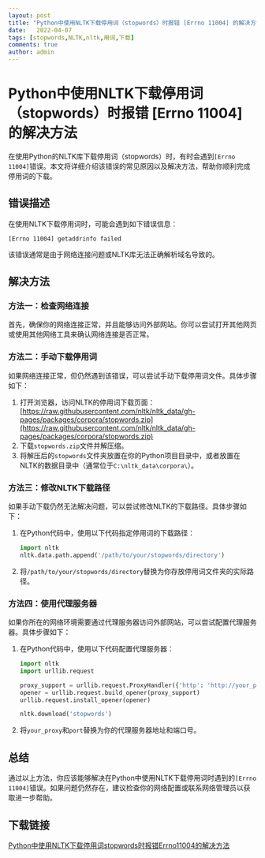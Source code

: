 ```yaml
---
layout: post
title: "Python中使用NLTK下载停用词（stopwords）时报错 [Errno 11004] 的解决方法"
date:   2022-04-07
tags: [stopwords,NLTK,nltk,用词,下载]
comments: true
author: admin
---
```

# Python中使用NLTK下载停用词（stopwords）时报错 [Errno 11004] 的解决方法

在使用Python的NLTK库下载停用词（stopwords）时，有时会遇到`[Errno 11004]`错误。本文将详细介绍该错误的常见原因以及解决方法，帮助你顺利完成停用词的下载。

## 错误描述

在使用NLTK下载停用词时，可能会遇到如下错误信息：
```
[Errno 11004] getaddrinfo failed
```
该错误通常是由于网络连接问题或NLTK库无法正确解析域名导致的。

## 解决方法

### 方法一：检查网络连接

首先，确保你的网络连接正常，并且能够访问外部网站。你可以尝试打开其他网页或使用其他网络工具来确认网络连接是否正常。

### 方法二：手动下载停用词

如果网络连接正常，但仍然遇到该错误，可以尝试手动下载停用词文件。具体步骤如下：

1. 打开浏览器，访问NLTK的停用词下载页面：[https://raw.githubusercontent.com/nltk/nltk_data/gh-pages/packages/corpora/stopwords.zip](https://raw.githubusercontent.com/nltk/nltk_data/gh-pages/packages/corpora/stopwords.zip)
2. 下载`stopwords.zip`文件并解压缩。
3. 将解压后的`stopwords`文件夹放置在你的Python项目目录中，或者放置在NLTK的数据目录中（通常位于`C:\nltk_data\corpora\`）。

### 方法三：修改NLTK下载路径

如果手动下载仍然无法解决问题，可以尝试修改NLTK的下载路径。具体步骤如下：

1. 在Python代码中，使用以下代码指定停用词的下载路径：
   ```python
   import nltk
   nltk.data.path.append('/path/to/your/stopwords/directory')
   ```
2. 将`/path/to/your/stopwords/directory`替换为你存放停用词文件夹的实际路径。

### 方法四：使用代理服务器

如果你所在的网络环境需要通过代理服务器访问外部网站，可以尝试配置代理服务器。具体步骤如下：

1. 在Python代码中，使用以下代码配置代理服务器：
   ```python
   import nltk
   import urllib.request

   proxy_support = urllib.request.ProxyHandler({'http': 'http://your_proxy:port', 'https': 'https://your_proxy:port'})
   opener = urllib.request.build_opener(proxy_support)
   urllib.request.install_opener(opener)

   nltk.download('stopwords')
   ```
2. 将`your_proxy`和`port`替换为你的代理服务器地址和端口号。

## 总结

通过以上方法，你应该能够解决在Python中使用NLTK下载停用词时遇到的`[Errno 11004]`错误。如果问题仍然存在，建议检查你的网络配置或联系网络管理员以获取进一步帮助。

## 下载链接

[Python中使用NLTK下载停用词stopwords时报错Errno11004的解决方法](https://pan.quark.cn/s/2c7afc0fdd19)